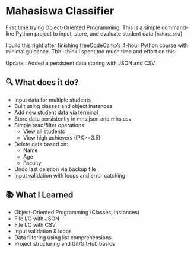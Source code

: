 # Mahasiswa Classifier 

First time trying Object-Oriented Programming. This is a simple command-line Python project to input, store, and evaluate student data (`mahasiswa`)

I build this right after finishing [freeCodeCamp’s 4-hour Python course](https://www.youtube.com/watch?v=rfscVS0vtbw) with minimal guidance. Tbh i think i spent too much time and effort on this

Update : Added a persistent data storing with JSON and CSV

## 🔍 What does it do?
- Input data for multiple students
- Built using classes and object instances
- Add new student data via terminal
- Store data persistently in mhs.json and mhs.csv
- Simple read/filter operations:
  - View all students
  - View high achievers (IPK>=3.5)
- Delete data based on:
  - Name
  - Age
  - Faculty
- Undo last deletion via backup file
- Input validation with loops and error catching

## 📚 What I Learned
- Object-Oriented Programming (Classes, Instances)
- File I/O with JSON
- File I/O with CSV
- Input validation & loops
- Data filtering using list comprehensions
- Project structuring and Git/GitHub basics



